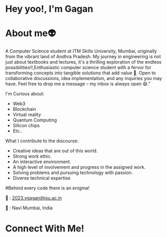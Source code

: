 # Hey yoo!, I'm Gagan


# About me👽

A Computer Science student at ITM Skills University, Mumbai, originally from the vibrant land of Andhra Pradesh. My journey in engineering is not just about textbooks and lectures, it's a thrilling exploration of the endless possibilities!!,Enthusiastic computer science student with a fervor for transforming concepts into tangible solutions that add value 🌻. Open to collaborative discussions, idea implementation, and any inquiries you may have. Feel free to drop me a message – my inbox is always open 😄."

I'm
Curious about:
- Web3
- Blockchain
- Virtual reality 
- Quantum Computing
- Silicon chips
- Etc..

What I contribute to the discourse:
- Creative ideas that are out of this world.
- Strong work ethic.
- An interactive environment.
- A high level of involvement and progress in the assigned work.
- Solving problems and pursuing technology with passion.
- Diverse technical expertise

#Behind every code there is an enigma!

📩 : 2023.vgagan@isu.ac.in

📍 : Navi Mumbai, India


# Connect With Me!





